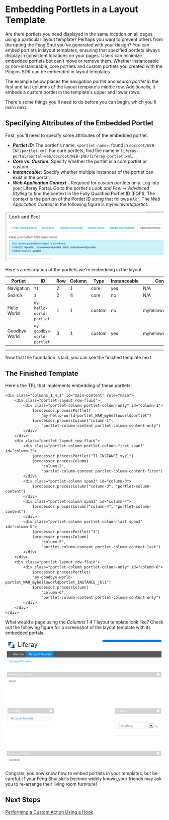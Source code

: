 # Embedding Portlets in a Layout Template

Are there portlets you need displayed in the same location on all pages using
a particular layout template? Perhaps you want to prevent others from disrupting
the Feng Shui you've generated with your design? You can embed portlets in
layout templates, ensuring that specified portlets always display in consistent
locations on your pages. Users can minimize embedded portlets but can't move or
remove them. Whether instanceable or non-instanceable, core portlets and custom
portlets you created with the Plugins SDK can be embedded in layout templates. 

The example below places the *navigation portlet* and *search portlet* in the 
first and last columns of the layout template's middle row. Additionally, it 
embeds a custom portlet in the template's upper and lower rows.

There's some things you'll need to do before you can begin, which you'll learn
next. 

## Specifying Attributes of the Embedded Portlet

First, you'll need to specify some attributes of the embedded portlet:

- ***Portlet ID:*** The portlet's name, `<portlet-name>`, found in
  `docroot/WEB-INF/portlet.xml`. For core portlets, find the name in
  `liferay-portal/portal-web/docroot/WEB-INF/liferay-portlet.xml`. 
- ***Core vs. Custom:*** Specify whether the portlet is a core portlet or
  custom. 
- ***Instanceable:*** Specify whether multiple instances of the portlet can
  exist in the portal. 
- ***Web Application Context*** - Required for *custom* portlets only. Log into
  your Liferay Portal. Go to the portlet's *Look and Feel* &rarr; *Advanced
  Styling* to find the context in the Fully Qualified Portlet ID (FQPI). The
  context is the portion of the Portlet ID string that follows `WAR_`. The *Web
  Application Context* in the following figure is *myhelloworldportlet*. 

![Figure 1: You can view the Fully Qualified Portlet ID (FQPI) in the Advanced Styling tab for a custom portlet.](../../images/layout-template-custom-portlet-look-n-feel.png)

Here's a description of the portlets we're embedding in the layout:

| Portlet      | ID                         | Row | Column | Type   | Instanceable | Context |
-------------- | -------------------------- | --- | ------ | ------ | ------------ | ------- |
 Navigation    | `71`                       | 2   | 1      | core   | yes | N/A |
 Search        | `3`                        | 2   | 4      | core   | no  | N/A |
 Hello World   | `my-hello-world-portlet`   | 1   | 1      | custom | no  | myhelloworldportlet |
 Goodbye World | `my-goodbye-world-portlet` | 3   | 1      | custom | yes | myhelloworldportlet |
---

Now that the foundation is laid, you can see the finished template next.

## The Finished Template

Here's the TPL that implements embedding of these portlets:

    <div class="columns_1_4_1" id="main-content" role="main">
        <div class="portlet-layout row-fluid">
            <div class="portlet-column portlet-column-only" id="column-1">
                $processor.processPortlet(
                    "my-hello-world-portlet_WAR_myhelloworldportlet")
                $processor.processColumn("column-1",
                    "portlet-column-content portlet-column-content-only")
            </div>
        </div>
        <div class="portlet-layout row-fluid">
            <div class="portlet-column portlet-column-first span3" id="column-2">
                $processor.processPortlet("71_INSTANCE_xyz1")
                $processor.processColumn(
                    "column-2",
                    "portlet-column-content portlet-column-content-first")
            </div>
            <div class="portlet-column span3" id="column-3">
                $processor.processColumn("column-3", "portlet-column-content")
            </div>
            <div class="portlet-column span3" id="column-4">
                $processor.processColumn("column-4", "portlet-column-content")
            </div>
            <div class="portlet-column portlet-column-last span3" id="column-5">
                $processor.processPortlet("3")
                $processor.processColumn(
                    "column-5",
                    "portlet-column-content portlet-column-content-last")
            </div>
        </div>
        <div class="portlet-layout row-fluid">
            <div class="portlet-column portlet-column-only" id="column-6">
                $processor.processPortlet(
                "my-goodbye-world-portlet_WAR_myhelloworldportlet_INSTANCE_jkl1")
                $processor.processColumn(
                    "column-6",
                    "portlet-column-content portlet-column-content-only")
            </div>
        </div>
    </div>

What would a page using the *Columns 1 4 1* layout template look like? Check out
the following figure for a screenshot of the layout template with its embedded
portals. 

![Figure 2: Your embedded portlets are now available when viewing your customized layout template.](../../images/layout-template-embed-portlets-visual.png)

Congrats, you now know how to embed portlets in your templates, but be careful. 
If your Feng Shui skills become widely known,your friends may ask you to 
re-arrange their living room furniture!

## Next Steps

 [Performing a Custom Action Using a Hook](http://dev.liferay.com/tutorials/-/knowledge_base/performing-a-custom-action-using-a-hook-lp-6-2-develop-tutorial)
